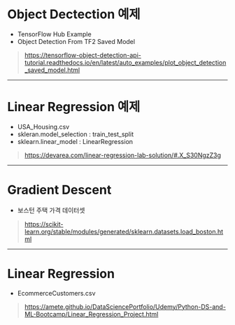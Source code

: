 # Object Dectection 예제
- TensorFlow Hub Example
- Object Detection From TF2 Saved Model
> https://tensorflow-object-detection-api-tutorial.readthedocs.io/en/latest/auto_examples/plot_object_detection_saved_model.html
-----------------------------------

# Linear Regression 예제
- USA_Housing.csv
- skleran.model_selection : train_test_split
- sklearn.linear_model : LinearRegression 
> https://devarea.com/linear-regression-lab-solution/#.X_S30NgzZ3g
-----------------------------------

# Gradient Descent
- 보스턴 주택 가격 데이터셋
> https://scikit-learn.org/stable/modules/generated/sklearn.datasets.load_boston.html
-----------------------------------

# Linear Regression
- EcommerceCustomers.csv
> https://amete.github.io/DataSciencePortfolio/Udemy/Python-DS-and-ML-Bootcamp/Linear_Regression_Project.html